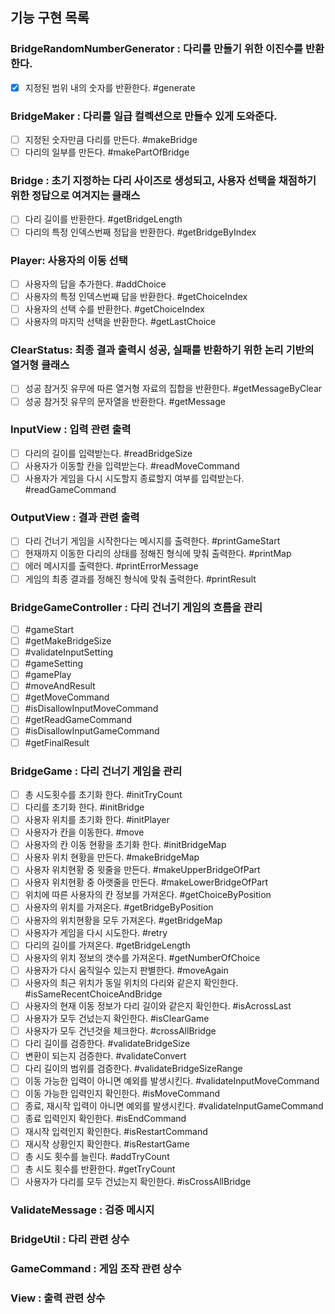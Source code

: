 
## 기능 구현 목록

### BridgeRandomNumberGenerator : 다리를 만들기 위한 이진수를 반환한다.
- [x] 지정된 범위 내의 숫자를 반환한다. #generate

### BridgeMaker : 다리를 일급 컬렉션으로 만들수 있게 도와준다.
- [ ] 지정된 숫자만큼 다리를 만든다. #makeBridge
- [ ] 다리의 일부를 만든다. #makePartOfBridge

### Bridge : 초기 지정하는 다리 사이즈로 생성되고, 사용자 선택을 채점하기 위한 정답으로 여겨지는 클래스
- [ ] 다리 길이를 반환한다. #getBridgeLength
- [ ] 다리의 특정 인덱스번째 정답을 반환한다. #getBridgeByIndex

### Player: 사용자의 이동 선택
- [ ] 사용자의 답을 추가한다. #addChoice
- [ ] 사용자의 특정 인덱스번째 답을 반환한다. #getChoiceIndex
- [ ] 사용자의 선택 수를 반환한다. #getChoiceIndex
- [ ] 사용자의 마지막 선택을 반환한다. #getLastChoice

### ClearStatus: 최종 결과 출력시 성공, 실패를 반환하기 위한 논리 기반의 열거형 클래스
- [ ] 성공 참거짓 유무에 따른 열거형 자료의 집합을 반환한다. #getMessageByClear
- [ ] 성공 참거짓 유무의 문자열을 반환한다. #getMessage

### InputView : 입력 관련 출력
- [ ] 다리의 길이를 입력받는다. #readBridgeSize
- [ ] 사용자가 이동할 칸을 입력받는다. #readMoveCommand
- [ ] 사용자가 게임을 다시 시도할지 종료할지 여부를 입력받는다. #readGameCommand

### OutputView : 결과 관련 출력
- [ ] 다리 건너기 게임을 시작한다는 메시지를 출력한다. #printGameStart
- [ ] 현재까지 이동한 다리의 상태를 정해진 형식에 맞춰 출력한다. #printMap
- [ ] 에러 메시지를 출력한다. #printErrorMessage
- [ ] 게임의 최종 결과를 정해진 형식에 맞춰 출력한다. #printResult

### BridgeGameController : 다리 건너기 게임의 흐름을 관리
- [ ]  #gameStart
- [ ]  #getMakeBridgeSize
- [ ]  #validateInputSetting
- [ ]  #gameSetting
- [ ]  #gamePlay
- [ ]  #moveAndResult
- [ ]  #getMoveCommand
- [ ]  #isDisallowInputMoveCommand
- [ ]  #getReadGameCommand
- [ ]  #isDisallowInputGameCommand
- [ ]  #getFinalResult

### BridgeGame : 다리 건너기 게임을 관리
- [ ] 총 시도횟수를 초기화 한다. #initTryCount
- [ ] 다리를 초기화 한다. #initBridge
- [ ] 사용자 위치를 초기화 한다. #initPlayer
- [ ] 사용자가 칸을 이동한다. #move
- [ ] 사용자의 칸 이동 현황을 초기화 한다. #initBridgeMap
- [ ] 사용자 위치 현황을 만든다. #makeBridgeMap
- [ ] 사용자 위치현황 중 윗줄을 만든다. #makeUpperBridgeOfPart
- [ ] 사용자 위치현황 중 아랫줄을 만든다. #makeLowerBridgeOfPart
- [ ] 위치에 따른 사용자의 칸 정보를 가져온다. #getChoiceByPosition
- [ ] 사용자의 위치를 가져온다. #getBridgeByPosition
- [ ] 사용자의 위치현황을 모두 가져온다. #getBridgeMap
- [ ] 사용자가 게임을 다시 시도한다. #retry
- [ ] 다리의 길이를 가져온다. #getBridgeLength
- [ ] 사용자의 위치 정보의 갯수를 가져온다. #getNumberOfChoice
- [ ] 사용자가 다시 움직일수 있는지 판별한다. #moveAgain
- [ ] 사용자의 최근 위치가 동일 위치의 다리와 같은지 확인한다. #isSameRecentChoiceAndBridge
- [ ] 사용자의 현재 이동 정보가 다리 길이와 같은지 확인한다. #isAcrossLast
- [ ] 사용자가 모두 건넜는지 확인한다. #isClearGame
- [ ] 사용자가 모두 건넌것을 체크한다. #crossAllBridge
- [ ] 다리 길이를 검증한다. #validateBridgeSize
- [ ] 변환이 되는지 검증한다. #validateConvert
- [ ] 다리 길이의 범위를 검증한다. #validateBridgeSizeRange
- [ ] 이동 가능한 입력이 아니면 예외를 발생시킨다. #validateInputMoveCommand
- [ ] 이동 가능한 입력인지 확인한다. #isMoveCommand
- [ ] 종료, 재시작 입력이 아니면 예외를 발생시킨다. #validateInputGameCommand
- [ ] 종료 입력인지 확인한다. #isEndCommand
- [ ] 재시작 입력인지 확인한다. #isRestartCommand
- [ ] 재시작 상황인지 확인한다. #isRestartGame
- [ ] 총 시도 횟수를 늘린다. #addTryCount
- [ ] 총 시도 횟수를 반환한다. #getTryCount
- [ ] 사용자가 다리를 모두 건넜는지 확인한다. #isCrossAllBridge

### ValidateMessage : 검증 메시지

### BridgeUtil : 다리 관련 상수

### GameCommand : 게임 조작 관련 상수

### View : 출력 관련 상수
